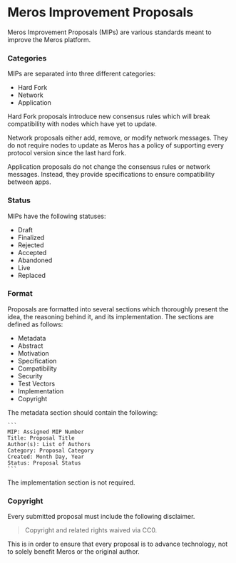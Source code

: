 # Meros Improvement Proposals

Meros Improvement Proposals (MIPs) are various standards meant to improve the Meros platform.

### Categories

MIPs are separated into three different categories:

- Hard Fork
- Network
- Application

Hard Fork proposals introduce new consensus rules which will break compatibility with nodes which have yet to update.

Network proposals either add, remove, or modify network messages. They do not require nodes to update as Meros has a policy of supporting every protocol version since the last hard fork.

Application proposals do not change the consensus rules or network messages. Instead, they provide specifications to ensure compatibility between apps.

### Status

MIPs have the following statuses:

- Draft
- Finalized
- Rejected
- Accepted
- Abandoned
- Live
- Replaced

### Format

Proposals are formatted into several sections which thoroughly present the idea, the reasoning behind it, and its implementation. The sections are defined as follows:

- Metadata
- Abstract
- Motivation
- Specification
- Compatibility
- Security
- Test Vectors
- Implementation
- Copyright

The metadata section should contain the following:

````
```
MIP: Assigned MIP Number
Title: Proposal Title
Author(s): List of Authors
Category: Proposal Category
Created: Month Day, Year
Status: Proposal Status
```
````

The implementation section is not required.

### Copyright

Every submitted proposal must include the following disclaimer.

> Copyright and related rights waived via CC0.

This is in order to ensure that every proposal is to advance technology, not to solely benefit Meros or the original author.
